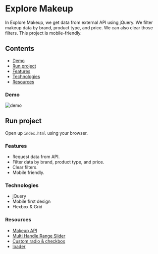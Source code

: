 # Explore Makeup

In Explore Makeup, we get data from external API using jQuery. We filter makeup data by brand, product type, and price. We can also clear those filters. This project is mobile-friendly.

## Contents

- [Demo](#Demo)
- [Run project](#Run-project)
- [Features](#Features)
- [Technologies](#Technologies)
- [Resources](#Resources)

### Demo

![demo](demo.gif)

## Run project

Open up `index.html` using your browser.

### Features

- Request data from API.
- Filter data by brand, product type, and price.
- Clear filters.
- Mobile friendly.

### Technologies

- jQuery
- Mobile first design
- Flexbox & Grid

### Resources

- [Makeup API](http://makeup-api.herokuapp.com/)
- [Multi Handle Range Slider](https://codepen.io/MinzCode/pen/MWKgyqb)
- [Custom radio & checkbox](https://www.w3schools.com/howto/tryit.asp?filename=tryhow_css_custom_radio)
- [loader](https://codepen.io/gustavoquinalha/pen/qBOmNQN)
